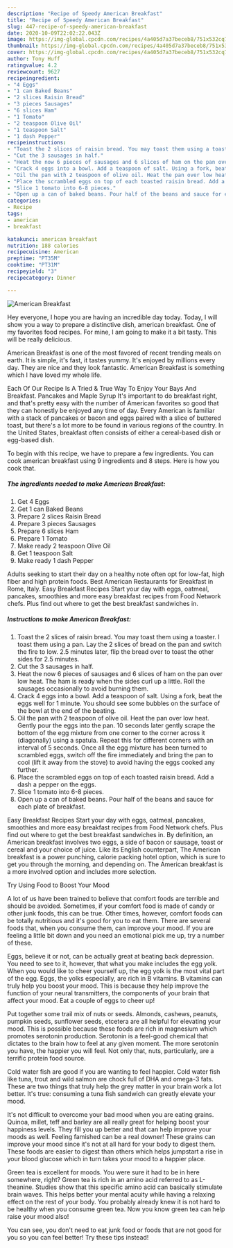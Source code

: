 ```yaml
---
description: "Recipe of Speedy American Breakfast"
title: "Recipe of Speedy American Breakfast"
slug: 447-recipe-of-speedy-american-breakfast
date: 2020-10-09T22:02:22.043Z
image: https://img-global.cpcdn.com/recipes/4a405d7a37beceb8/751x532cq70/american-breakfast-recipe-main-photo.jpg
thumbnail: https://img-global.cpcdn.com/recipes/4a405d7a37beceb8/751x532cq70/american-breakfast-recipe-main-photo.jpg
cover: https://img-global.cpcdn.com/recipes/4a405d7a37beceb8/751x532cq70/american-breakfast-recipe-main-photo.jpg
author: Tony Huff
ratingvalue: 4.2
reviewcount: 9627
recipeingredient:
- "4 Eggs"
- "1 can Baked Beans"
- "2 slices Raisin Bread"
- "3 pieces Sausages"
- "6 slices Ham"
- "1 Tomato"
- "2 teaspoon Olive Oil"
- "1 teaspoon Salt"
- "1 dash Pepper"
recipeinstructions:
- "Toast the 2 slices of raisin bread. You may toast them using a toaster. I toast them using a pan. Lay the 2 slices of bread on the pan and switch the fire to low. 2.5 minutes later, flip the bread over to toast the other sides for 2.5 minutes."
- "Cut the 3 sausages in half."
- "Heat the now 6 pieces of sausages and 6 slices of ham on the pan over low heat. The ham is ready when the sides curl up a little. Roll the sausages occasionally to avoid burning them."
- "Crack 4 eggs into a bowl. Add a teaspoon of salt. Using a fork, beat the eggs well for 1 minute. You should see some bubbles on the surface of the bowl at the end of the beating."
- "Oil the pan with 2 teaspoon of olive oil. Heat the pan over low heat. Gently pour the eggs into the pan. 10 seconds later gently scrape the bottom of the egg mixture from one corner to the corner across it (diagonally) using a spatula. Repeat this for different corners with an interval of 5 seconds. Once all the egg mixture has been turned to scrambled eggs, switch off the fire immediately and bring the pan to cool (lift it away from the stove) to avoid having the eggs cooked any further."
- "Place the scrambled eggs on top of each toasted raisin bread. Add a dash a pepper on the eggs."
- "Slice 1 tomato into 6-8 pieces."
- "Open up a can of baked beans. Pour half of the beans and sauce for each plate of breakfast."
categories:
- Recipe
tags:
- american
- breakfast

katakunci: american breakfast 
nutrition: 188 calories
recipecuisine: American
preptime: "PT35M"
cooktime: "PT31M"
recipeyield: "3"
recipecategory: Dinner

---
```



![American Breakfast](https://img-global.cpcdn.com/recipes/4a405d7a37beceb8/751x532cq70/american-breakfast-recipe-main-photo.jpg)

Hey everyone, I hope you are having an incredible day today. Today, I will show you a way to prepare a distinctive dish, american breakfast. One of my favorites food recipes. For mine, I am going to make it a bit tasty. This will be really delicious.

American Breakfast is one of the most favored of recent trending meals on earth. It is simple, it's fast, it tastes yummy. It's enjoyed by millions every day. They are nice and they look fantastic. American Breakfast is something which I have loved my whole life.

Each Of Our Recipe Is A Tried &amp; True Way To Enjoy Your Bays And Breakfast. Pancakes and Maple Syrup It&#39;s important to do breakfast right, and that&#39;s pretty easy with the number of American favorites so good that they can honestly be enjoyed any time of day. Every American is familiar with a stack of pancakes or bacon and eggs paired with a slice of buttered toast, but there&#39;s a lot more to be found in various regions of the country. In the United States, breakfast often consists of either a cereal-based dish or egg-based dish.


To begin with this recipe, we have to prepare a few ingredients. You can cook american breakfast using 9 ingredients and 8 steps. Here is how you cook that.

<!--inarticleads1-->

##### The ingredients needed to make American Breakfast:

1. Get 4 Eggs
1. Get 1 can Baked Beans
1. Prepare 2 slices Raisin Bread
1. Prepare 3 pieces Sausages
1. Prepare 6 slices Ham
1. Prepare 1 Tomato
1. Make ready 2 teaspoon Olive Oil
1. Get 1 teaspoon Salt
1. Make ready 1 dash Pepper


Adults seeking to start their day on a healthy note often opt for low-fat, high fiber and high protein foods. Best American Restaurants for Breakfast in Rome, Italy. Easy Breakfast Recipes Start your day with eggs, oatmeal, pancakes, smoothies and more easy breakfast recipes from Food Network chefs. Plus find out where to get the best breakfast sandwiches in. 

<!--inarticleads2-->

##### Instructions to make American Breakfast:

1. Toast the 2 slices of raisin bread. You may toast them using a toaster. I toast them using a pan. Lay the 2 slices of bread on the pan and switch the fire to low. 2.5 minutes later, flip the bread over to toast the other sides for 2.5 minutes.
1. Cut the 3 sausages in half.
1. Heat the now 6 pieces of sausages and 6 slices of ham on the pan over low heat. The ham is ready when the sides curl up a little. Roll the sausages occasionally to avoid burning them.
1. Crack 4 eggs into a bowl. Add a teaspoon of salt. Using a fork, beat the eggs well for 1 minute. You should see some bubbles on the surface of the bowl at the end of the beating.
1. Oil the pan with 2 teaspoon of olive oil. Heat the pan over low heat. Gently pour the eggs into the pan. 10 seconds later gently scrape the bottom of the egg mixture from one corner to the corner across it (diagonally) using a spatula. Repeat this for different corners with an interval of 5 seconds. Once all the egg mixture has been turned to scrambled eggs, switch off the fire immediately and bring the pan to cool (lift it away from the stove) to avoid having the eggs cooked any further.
1. Place the scrambled eggs on top of each toasted raisin bread. Add a dash a pepper on the eggs.
1. Slice 1 tomato into 6-8 pieces.
1. Open up a can of baked beans. Pour half of the beans and sauce for each plate of breakfast.


Easy Breakfast Recipes Start your day with eggs, oatmeal, pancakes, smoothies and more easy breakfast recipes from Food Network chefs. Plus find out where to get the best breakfast sandwiches in. By definition, an American breakfast involves two eggs, a side of bacon or sausage, toast or cereal and your choice of juice. Like its English counterpart, The American breakfast is a power punching, calorie packing hotel option, which is sure to get you through the morning, and depending on. The American breakfast is a more involved option and includes more selection. 

Try Using Food to Boost Your Mood


A lot of us have been trained to believe that comfort foods are terrible and should be avoided. Sometimes, if your comfort food is made of candy or other junk foods, this can be true. Other times, however, comfort foods can be totally nutritious and it's good for you to eat them. There are several foods that, when you consume them, can improve your mood. If you are feeling a little bit down and you need an emotional pick me up, try a number of these.

Eggs, believe it or not, can be actually great at beating back depression. You need to see to it, however, that what you make includes the egg yolk. When you would like to cheer yourself up, the egg yolk is the most vital part of the egg. Eggs, the yolks especially, are rich in B vitamins. B vitamins can truly help you boost your mood. This is because they help improve the function of your neural transmitters, the components of your brain that affect your mood. Eat a couple of eggs to cheer up!

Put together some trail mix of nuts or seeds. Almonds, cashews, peanuts, pumpkin seeds, sunflower seeds, etcetera are all helpful for elevating your mood. This is possible because these foods are rich in magnesium which promotes serotonin production. Serotonin is a feel-good chemical that dictates to the brain how to feel at any given moment. The more serotonin you have, the happier you will feel. Not only that, nuts, particularly, are a terrific protein food source.

Cold water fish are good if you are wanting to feel happier. Cold water fish like tuna, trout and wild salmon are chock full of DHA and omega-3 fats. These are two things that truly help the grey matter in your brain work a lot better. It's true: consuming a tuna fish sandwich can greatly elevate your mood. 

It's not difficult to overcome your bad mood when you are eating grains. Quinoa, millet, teff and barley are all really great for helping boost your happiness levels. They fill you up better and that can help improve your moods as well. Feeling famished can be a real downer! These grains can improve your mood since it's not at all hard for your body to digest them. These foods are easier to digest than others which helps jumpstart a rise in your blood glucose which in turn takes your mood to a happier place.

Green tea is excellent for moods. You were sure it had to be in here somewhere, right? Green tea is rich in an amino acid referred to as L-theanine. Studies show that this specific amino acid can basically stimulate brain waves. This helps better your mental acuity while having a relaxing effect on the rest of your body. You probably already knew it is not hard to be healthy when you consume green tea. Now you know green tea can help raise your mood also!

You can see, you don't need to eat junk food or foods that are not good for you so you can feel better! Try  these tips  instead!

